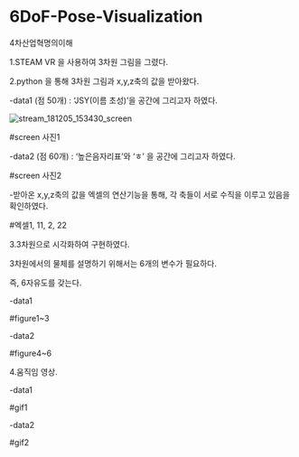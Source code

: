 # 6DoF-Pose-Visualization
4차산업혁명의이해

1.STEAM VR 을 사용하여 3차원 그림을 그렸다.

2.python 을 통해 3차원 그림과 x,y,z축의 값을 받아왔다.

-data1 (점 50개) : ‘JSY(이름 초성)’을 공간에 그리고자 하였다.

![stream_181205_153430_screen](https://user-images.githubusercontent.com/45751310/50328918-61491e00-0538-11e9-83da-fd7e12fd3a5d.png)

#screen 사진1


-data2 (점 60개) : ‘높은음자리표’와 ‘ㅎ’ 을 공간에 그리고자 하였다.


#screen 사진2


-받아온 x,y,z축의 값을 엑셀의 연산기능을 통해, 각 축들이 서로 수직을 이루고 있음을 확인하였다.


#엑셀1, 11, 2, 22


3.3차원으로 시각화하여 구현하였다.

3차원에서의 물체를 설명하기 위해서는 6개의 변수가 필요하다.

즉, 6자유도를 갖는다.

-data1


#figure1~3


-data2


#figure4~6


4.움직임 영상.

-data1


#gif1


-data2


#gif2


